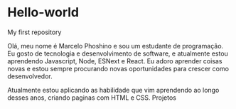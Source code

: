 # Hello-world
My first repository

Olá, meu nome é Marcelo Phoshino e sou um estudante de programação. Eu gosto de tecnologia e desenvolvimento de software, e atualmente estou aprendendo Javascript, Node, ESNext e React. Eu adoro aprender coisas novas e estou sempre procurando novas oportunidades para crescer como desenvolvedor.

Atualmente estou aplicando as habilidade que vim aprendendo ao longo desses anos, criando paginas com HTML e CSS.
Projetos
